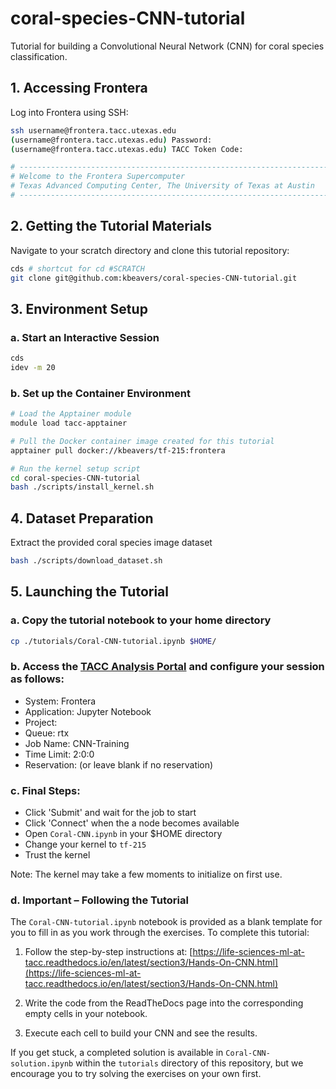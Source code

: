 # coral-species-CNN-tutorial
Tutorial for building a Convolutional Neural Network (CNN) for coral species classification.

## 1. Accessing Frontera

Log into Frontera using SSH:

```bash
ssh username@frontera.tacc.utexas.edu
(username@frontera.tacc.utexas.edu) Password: 
(username@frontera.tacc.utexas.edu) TACC Token Code:

# ------------------------------------------------------------------------------
# Welcome to the Frontera Supercomputer
# Texas Advanced Computing Center, The University of Texas at Austin
# ------------------------------------------------------------------------------
```

## 2. Getting the Tutorial Materials

Navigate to your scratch directory and clone this tutorial repository:

```bash
cds # shortcut for cd #SCRATCH
git clone git@github.com:kbeavers/coral-species-CNN-tutorial.git
```

## 3. Environment Setup

### a. Start an Interactive Session

```bash
cds
idev -m 20
```

### b. Set up the Container Environment

```bash
# Load the Apptainer module
module load tacc-apptainer

# Pull the Docker container image created for this tutorial
apptainer pull docker://kbeavers/tf-215:frontera

# Run the kernel setup script
cd coral-species-CNN-tutorial
bash ./scripts/install_kernel.sh
```

## 4. Dataset Preparation

Extract the provided coral species image dataset

```bash
bash ./scripts/download_dataset.sh
```

## 5. Launching the Tutorial

### a. Copy the tutorial notebook to your home directory

```bash
cp ./tutorials/Coral-CNN-tutorial.ipynb $HOME/
```

### b. Access the [TACC Analysis Portal](https://tap.tacc.utexas.edu/jobs/) and configure your session as follows:

 - System: Frontera
 - Application: Jupyter Notebook
 - Project: <your-allocation>
 - Queue: rtx
 - Job Name: CNN-Training
 - Time Limit: 2:0:0
 - Reservation: <your-reservation> (or leave blank if no reservation)

### c. Final Steps:

 - Click 'Submit' and wait for the job to start
 - Click 'Connect' when the a node becomes available
 - Open `Coral-CNN.ipynb` in your $HOME directory
 - Change your kernel to `tf-215`
 - Trust the kernel 

Note: The kernel may take a few moments to initialize on first use.

### d. Important – Following the Tutorial

The `Coral-CNN-tutorial.ipynb` notebook is provided as a blank template for you to fill in as you work through the exercises. To complete this tutorial:

1. Follow the step-by-step instructions at:
   [https://life-sciences-ml-at-tacc.readthedocs.io/en/latest/section3/Hands-On-CNN.html](https://life-sciences-ml-at-tacc.readthedocs.io/en/latest/section3/Hands-On-CNN.html)

2. Write the code from the ReadTheDocs page into the corresponding empty cells in your notebook.

3. Execute each cell to build your CNN and see the results.

If you get stuck, a completed solution is available in `Coral-CNN-solution.ipynb` within the `tutorials` directory of this repository, but we encourage you to try solving the exercises on your own first. 